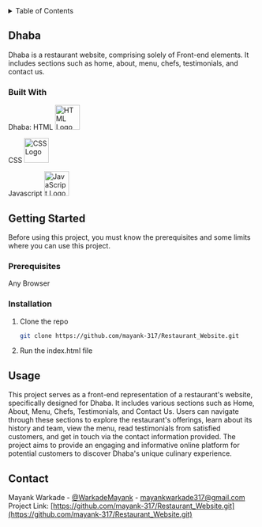 

<!-- TABLE OF CONTENTS -->
<details>
  <summary>Table of Contents</summary>
  <ol>
    <li>
      <a href="#about-the-project">About The Project</a>
      <ul>
        <li><a href="#built-with">Built With</a></li>
      </ul>
    </li>
    <li>
      <a href="#getting-started">Getting Started</a>
      <ul>
        <li><a href="#prerequisites">Prerequisites</a></li>
        <li><a href="#installation">Installation</a></li>
      </ul>
    </li>
    <li><a href="#usage">Usage</a></li>
    <li><a href="#contact">Contact</a></li>
  </ol>
</details>



<!-- ABOUT THE PROJECT -->
## Dhaba

Dhaba is a restaurant website, comprising solely of Front-end elements. It includes sections such as home, about, menu, chefs, testimonials, and contact us.

### Built With

Dhaba:
HTML
<img src="https://upload.wikimedia.org/wikipedia/commons/6/61/HTML5_logo_and_wordmark.svg" alt="HTML Logo" width="50" height="50">

CSS
<img src="https://upload.wikimedia.org/wikipedia/commons/d/d5/CSS3_logo_and_wordmark.svg" alt="CSS Logo" width="50" height="50">

Javascript
<img src="https://upload.wikimedia.org/wikipedia/commons/9/99/Unofficial_JavaScript_logo_2.svg" alt="JavaScript Logo" width="50" height="50">



<!-- GETTING STARTED -->
## Getting Started

Before using this project, you must know the prerequisites and some limits where you can use this project.

### Prerequisites

Any Browser

### Installation

1. Clone the repo
   ```sh
   git clone https://github.com/mayank-317/Restaurant_Website.git
   ```
2. Run the index.html file


<!-- USAGE EXAMPLES -->
## Usage

This project serves as a front-end representation of a restaurant's website, specifically designed for Dhaba. It includes various sections such as Home, About, Menu, Chefs, Testimonials, and Contact Us. Users can navigate through these sections to explore the restaurant's offerings, learn about its history and team, view the menu, read testimonials from satisfied customers, and get in touch via the contact information provided. The project aims to provide an engaging and informative online platform for potential customers to discover Dhaba's unique culinary experience.


<!-- CONTACT -->
## Contact

Mayank Warkade - [@WarkadeMayank](https://x.com/WarkadeMayank) - mayankwarkade317@gmail.com
<br>
Project Link: [https://github.com/mayank-317/Restaurant_Website.git](https://github.com/mayank-317/Restaurant_Website.git)





<!-- MARKDOWN LINKS & IMAGES -->
<!-- https://www.markdownguide.org/basic-syntax/#reference-style-links -->
[contributors-shield]: https://img.shields.io/github/contributors/othneildrew/Best-README-Template.svg?style=for-the-badge
[contributors-url]: https://github.com/othneildrew/Best-README-Template/graphs/contributors
[forks-shield]: https://img.shields.io/github/forks/othneildrew/Best-README-Template.svg?style=for-the-badge
[forks-url]: https://github.com/othneildrew/Best-README-Template/network/members
[stars-shield]: https://img.shields.io/github/stars/othneildrew/Best-README-Template.svg?style=for-the-badge
[stars-url]: https://github.com/othneildrew/Best-README-Template/stargazers
[issues-shield]: https://img.shields.io/github/issues/othneildrew/Best-README-Template.svg?style=for-the-badge
[issues-url]: https://github.com/othneildrew/Best-README-Template/issues
[license-shield]: https://img.shields.io/github/license/othneildrew/Best-README-Template.svg?style=for-the-badge
[license-url]: https://github.com/othneildrew/Best-README-Template/blob/master/LICENSE.txt
[linkedin-shield]: https://img.shields.io/badge/-LinkedIn-black.svg?style=for-the-badge&logo=linkedin&colorB=555
[linkedin-url]: https://linkedin.com/in/othneildrew
[product-screenshot]: images/screenshot.png
[Next.js]: https://img.shields.io/badge/next.js-000000?style=for-the-badge&logo=nextdotjs&logoColor=white
[Next-url]: https://nextjs.org/
[React.js]: https://img.shields.io/badge/React-20232A?style=for-the-badge&logo=react&logoColor=61DAFB
[React-url]: https://reactjs.org/
[Vue.js]: https://img.shields.io/badge/Vue.js-35495E?style=for-the-badge&logo=vuedotjs&logoColor=4FC08D
[Vue-url]: https://vuejs.org/
[Angular.io]: https://img.shields.io/badge/Angular-DD0031?style=for-the-badge&logo=angular&logoColor=white
[Angular-url]: https://angular.io/
[Svelte.dev]: https://img.shields.io/badge/Svelte-4A4A55?style=for-the-badge&logo=svelte&logoColor=FF3E00
[Svelte-url]: https://svelte.dev/
[Laravel.com]: https://img.shields.io/badge/Laravel-FF2D20?style=for-the-badge&logo=laravel&logoColor=white
[Laravel-url]: https://laravel.com
[Bootstrap.com]: https://img.shields.io/badge/Bootstrap-563D7C?style=for-the-badge&logo=bootstrap&logoColor=white
[Bootstrap-url]: https://getbootstrap.com
[JQuery.com]: https://img.shields.io/badge/jQuery-0769AD?style=for-the-badge&logo=jquery&logoColor=white
[JQuery-url]: https://jquery.com 
[Java-url]: https://www.oracle.com/a/ocom/img/cb71-java-logo.png


